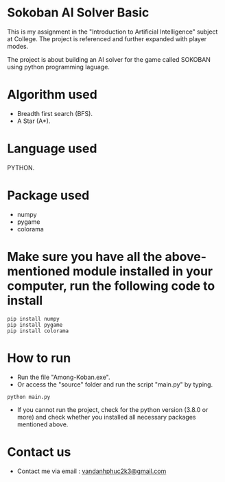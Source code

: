 # Sokoban AI Solver Basic
This is my assignment in the "Introduction to Artificial Intelligence" subject at College.
The project is referenced and further expanded with player modes.

The project is about building an AI solver for the game called SOKOBAN using python programming laguage.
# Algorithm used
- Breadth first search (BFS).
- A Star (A*).
# Language used 
PYTHON.
# Package used
- numpy
- pygame
- colorama
# Make sure you have all the above-mentioned module installed in your computer, run the following code to install
```
pip install numpy
pip install pygame
pip install colorama
```
# How to run
- Run the file "Among-Koban.exe".
- Or access the "source" folder and run the script "main.py" by typing.
```
python main.py
```
- If you cannot run the project, check for the python version (3.8.0 or more) and check whether you installed all necessary packages mentioned above.
# Contact us
- Contact me via email : vandanhphuc2k3@gmail.com
